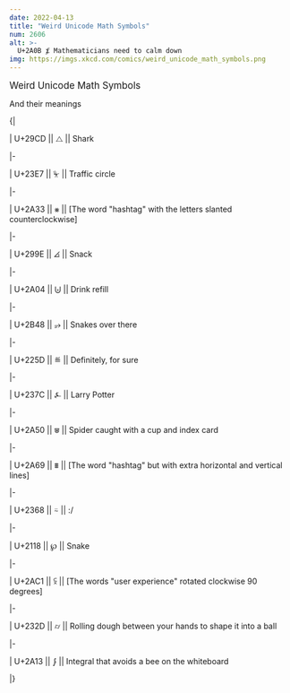 ```yaml
---
date: 2022-04-13
title: "Weird Unicode Math Symbols"
num: 2606
alt: >-
  U+2A0B ⨋ Mathematicians need to calm down
img: https://imgs.xkcd.com/comics/weird_unicode_math_symbols.png
---
```

<big>Weird Unicode Math Symbols</big>

<p>And their meanings</p>

{|

| U+29CD || ⧍ || Shark

|-

| U+23E7 || ⏧ || Traffic circle

|-

| U+2A33 || ⨳ || [The word "hashtag" with the letters slanted counterclockwise]

|-

| U+299E || ⦞ || Snack

|-

| U+2A04 || ⨄ || Drink refill

|-

| U+2B48 || ⭈ || Snakes over there

|-

| U+225D || ≝ || Definitely, for sure

|-

| U+237C || ⍼ || Larry Potter

|-

| U+2A50 || ⩐ || Spider caught with a cup and index card

|-

| U+2A69 || ⩩ || [The word "hashtag" but with extra horizontal and vertical lines]

|-

| U+2368 || ⍨ || :/

|-

| U+2118 || ℘ || Snake

|-

| U+2AC1 || ⫁ || [The words "user experience" rotated clockwise 90 degrees]

|-

| U+232D || ⌭ || Rolling dough between your hands to shape it into a ball

|-

| U+2A13 || ⨓ || Integral that avoids a bee on the whiteboard

|}